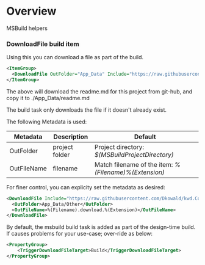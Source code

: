 ﻿# Overview

MSBuild helpers


### __DownloadFile__ build item

Using this you can download a file as part of the build.

```xml
<ItemGroup>
  <DownloadFile OutFolder="App_Data" Include="https://raw.githubusercontent.com/Dkowald/kwd.CoreUtil/master/Readme.md"/>
</ItemGroup>
```

The above will download the readme.md for this project from git-hub,
and copy it to ./App_Data/readme.md

The build task only downloads the file if it doesn't already exist.

The following Metadata is used:

|Metadata   |Description   |Default|
| --------- | ------------ | ---- |
|OutFolder  |project folder|Project directory: _$(MSBuildProjectDirectory)_|
|OutFileName|filename      |Match filename of the item: _%(Filename)%(Extension)_|

For finer control, you can explicity set the metadata as desired:
```xml
<DownloadFile Include="https://raw.githubusercontent.com/Dkowald/kwd.CoreUtil/master/Readme.md">
  <OutFolder>App_Data/Other</OutFolder>
  <OutFileName>%(Filename).download.%(Extension)</OutFileName>
</DownloadFile>
```

By default, the msbuild build task is added as part of the design-time build.
If causes problems for your use-case; over-ride as below:
```xml
<PropertyGroup>
	<TriggerDownloadFileTarget>Build</TriggerDownloadFileTarget>
</PropertyGroup>
```